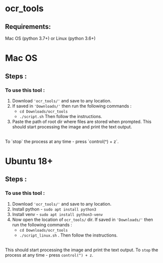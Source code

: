 # ocr_tools

## Requirements:
Mac OS (python 3.7+) or Linux (python 3.6+)

# Mac OS
## Steps :
### To use this tool :

1. Download `'ocr_tools/'` and save to any location.
2. If saved in `'Downloads/'` then run the following commands :
    * `cd Downloads/ocr_tools`
    *  `./script.sh` Then follow the instructions. 
3. Paste the path of root dir where files are stored when prompted.
This should start processing the image and print the text output. 
<br>
To `stop` the process at any time - press `control(^) + z`. 
<br>

# Ubuntu 18+

## Steps :
### To use this tool :
1. Download `'ocr_tools/'` and save to any location.
2. Install python - `sudo apt install python3`
3. Install venv - `sudo apt install python3-venv`
4. Now open the location of `ocr_tools/` dir. If saved in `'Downloads/'` then run the following commands :
    * `cd Downloads/ocr_tools`
    *  `./script_linux.sh` . Then follow the instructions. 
    <br>
This should start processing the image and print the text output. 
To `stop` the process at any time - press `control(^) + z`. 
<br>

